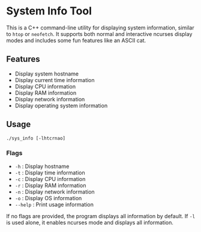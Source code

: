 # System Info Tool

This is a C++ command-line utility for displaying system information, similar to `htop` or `neofetch`.
It supports both normal and interactive ncurses display modes and includes some fun features like an ASCII cat.

## Features
- Display system hostname
- Display current time information
- Display CPU information
- Display RAM information
- Display network information
- Display operating system information

## Usage
```
./sys_info [-lhtcrnao]
```

### Flags
- `-h` : Display hostname
- `-t` : Display time information
- `-c` : Display CPU information
- `-r` : Display RAM information
- `-n` : Display network information
- `-o` : Display OS information
- `--help` : Print usage information

If no flags are provided, the program displays all information by default.
If `-l` is used alone, it enables ncurses mode and displays all information.
